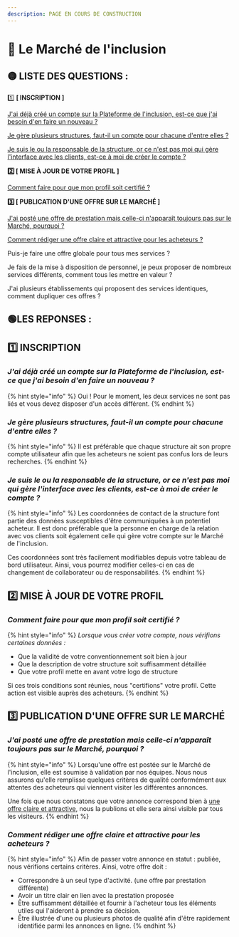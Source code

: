 ```yaml
---
description: PAGE EN COURS DE CONSTRUCTION
---
```


# 🛒 Le Marché de l'inclusion

## 🟡 LISTE DES QUESTIONS  :

1️⃣ **\[ INSCRIPTION \]**

[J'ai déjà créé un compte sur la Plateforme de l'inclusion, est-ce que j'ai besoin d'en faire un nouveau ?](le-marche-de-linclusion.md#jai-deja-cree-un-compte-sur-la-plateforme-de-linclusion-est-ce-que-jai-besoin-den-faire-un-nouveau)

[Je gère plusieurs structures, faut-il un compte pour chacune d'entre elles ?](le-marche-de-linclusion.md#je-gere-plusieurs-structures-faut-il-un-compte-pour-chacune-dentre-elles)

[Je suis le ou la responsable de la structure, or ce n'est pas moi qui gère l'interface avec les clients, est-ce à moi de créer le compte ?](le-marche-de-linclusion.md#je-suis-le-ou-la-responsable-de-la-structure-or-ce-nest-pas-moi-qui-gere-linterface-avec-les-clients-est-ce-a-moi-de-creer-le-compte)

**2️⃣ \[ MISE À JOUR DE VOTRE PROFIL \]**

[Comment faire pour que mon profil soit certifié ?](le-marche-de-linclusion.md#comment-faire-pour-que-mon-profil-soit-certifie)

**3️⃣ \[ PUBLICATION D'UNE OFFRE SUR LE MARCHÉ \]**

[J'ai posté une offre de prestation mais celle-ci n'apparaît toujours pas sur le Marché, pourquoi ?](le-marche-de-linclusion.md#jai-poste-une-offre-de-prestation-mais-celle-ci-napparait-toujours-pas-sur-le-marche-pourquoi)

[Comment rédiger une offre claire et attractive pour les acheteurs ?](le-marche-de-linclusion.md#comment-rediger-une-offre-claire-et-attractive-pour-les-acheteurs)

Puis-je faire une offre globale pour tous mes services ?

Je fais de la mise à disposition de personnel, je peux proposer de nombreux services différents, comment tous les mettre en valeur ?

J'ai plusieurs établissements qui proposent des services identiques, comment dupliquer ces offres ?

## 🟢LES REPONSES : 

## 1️⃣ INSCRIPTION

### _J'ai déjà créé un compte sur la Plateforme de l'inclusion, est-ce que j'ai besoin d'en faire un nouveau ?_

{% hint style="info" %}
Oui ! Pour le moment, les deux services ne sont pas liés et vous devez disposer d'un accès différent. 
{% endhint %}

### _Je gère plusieurs structures, faut-il un compte pour chacune d'entre elles ?_

{% hint style="info" %}
Il est préférable que chaque structure ait son propre compte utilisateur afin que les acheteurs ne soient pas confus lors de leurs recherches.
{% endhint %}

### _Je suis le ou la responsable de la structure, or ce n'est pas moi qui gère l'interface avec les clients, est-ce à moi de créer le compte ?_

{% hint style="info" %}
Les coordonnées de contact de la structure font partie des données susceptibles d'être communiquées à un potentiel acheteur. Il est donc préférable que la personne en charge de la relation avec vos clients soit également celle qui gère votre compte sur le Marché de l'inclusion.

Ces coordonnées sont très facilement modifiables depuis votre tableau de bord utilisateur. Ainsi, vous pourrez modifier celles-ci en cas de changement de collaborateur ou de responsabilités.
{% endhint %}

## 2️⃣ MISE À JOUR DE VOTRE PROFIL

### _Comment faire pour que mon profil soit certifié ?_

{% hint style="info" %}
_Lorsque vous créer votre compte, nous vérifions certaines données :_

* Que la validité de votre conventionnement soit bien à jour
* Que la description de votre structure soit suffisamment détaillée
* Que votre profil mette en avant votre logo de structure

Si ces trois conditions sont réunies, nous "certifions" votre profil. Cette action est visible auprès des acheteurs.
{% endhint %}

## 3️⃣ PUBLICATION D'UNE OFFRE SUR LE MARCHÉ

### _J'ai posté une offre de prestation mais celle-ci n'apparaît toujours pas sur le Marché, pourquoi ?_

{% hint style="info" %}
Lorsqu'une offre est postée sur le Marché de l'inclusion, elle est soumise à validation par nos équipes. Nous nous assurons qu'elle remplisse quelques critères de qualité conformément aux attentes des acheteurs qui viennent visiter les différentes annonces. 

Une fois que nous constatons que votre annonce correspond bien à [une offre claire et attractive](le-marche-de-linclusion.md#comment-rediger-une-offre-claire-et-attractive-pour-les-acheteurs), nous la publions et elle sera ainsi visible par tous les visiteurs.
{% endhint %}

### _Comment rédiger une offre claire et attractive pour les acheteurs ?_

{% hint style="info" %}
Afin de passer votre annonce en statut : publiée, nous vérifions certains critères. Ainsi, votre offre doit :

* Correspondre à un seul type d'activité. \(une offre par prestation différente\)
* Avoir un titre clair en lien avec la prestation proposée
* Être suffisamment détaillée et fournir à l'acheteur tous les éléments utiles qui l'aideront à prendre sa décision.
* Être illustrée d'une ou plusieurs photos de qualité afin d'être rapidement identifiée parmi les annonces en ligne.
{% endhint %}

